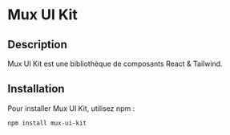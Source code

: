 # Mux UI Kit

## Description

Mux UI Kit est une bibliothèque de composants React & Tailwind.

## Installation

Pour installer Mux UI Kit, utilisez npm :

```bash
npm install mux-ui-kit
```
